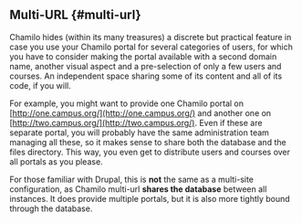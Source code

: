 ## Multi-URL {#multi-url}

Chamilo hides (within its many treasures) a discrete but practical feature in case you use your Chamilo portal for several categories of users, for which you have to consider making the portal available with a second domain name, another visual aspect and a pre-selection of only a few users and courses. An independent space sharing some of its content and all of its code, if you will.

For example, you might want to provide one Chamilo portal on [http://one.campus.org/](http://one.campus.org/) and another one on [http://two.campus.org/](http://two.campus.org/). Even if these are separate portal, you will probably have the same administration team managing all these, so it makes sense to share both the database and the files directory. This way, you even get to distribute users and courses over all portals as you please.

For those familiar with Drupal, this is **not** the same as a multi-site configuration, as Chamilo multi-url **shares the database** between all instances. It does provide multiple portals, but it is also more tightly bound through the database.